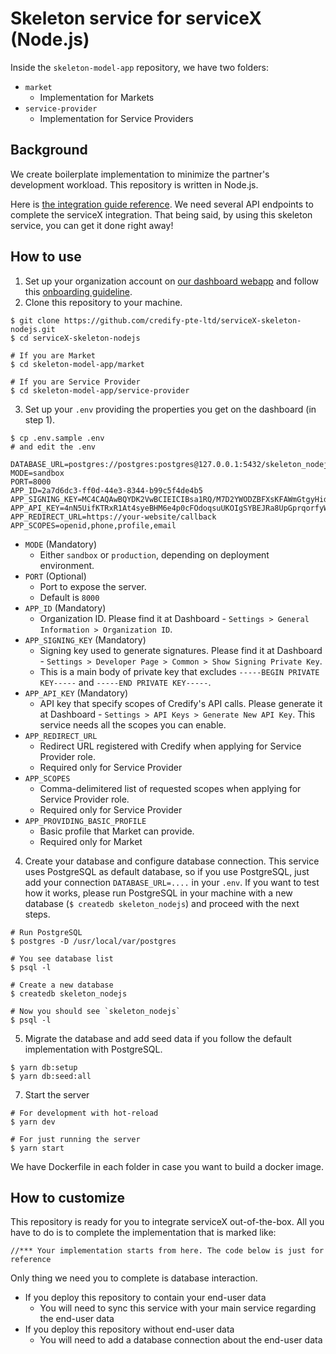 # Skeleton service for serviceX (Node.js)

Inside the `skeleton-model-app` repository, we have two folders:

- `market`
  - Implementation for Markets
- `service-provider`
  - Implementation for Service Providers

## Background

We create boilerplate implementation to minimize the partner's development workload. This repository is written in Node.js.

Here is [the integration guide reference](https://developers.credify.one/guide/integration-guide.html#frontend-integration). We need several API endpoints to complete the serviceX integration. That being said, by using this skeleton service, you can get it done right away!

## How to use

1. Set up your organization account on [our dashboard webapp](https://servicex.credify.one/register) and follow this [onboarding guideline](https://developers.credify.one/guide/getting-started.html#getting-started).
2. Clone this repository to your machine.

```shell
$ git clone https://github.com/credify-pte-ltd/serviceX-skeleton-nodejs.git
$ cd serviceX-skeleton-nodejs

# If you are Market
$ cd skeleton-model-app/market

# If you are Service Provider
$ cd skeleton-model-app/service-provider
```

3. Set up your `.env` providing the properties you get on the dashboard (in step 1).

```shell
$ cp .env.sample .env
# and edit the .env
```

```shell
DATABASE_URL=postgres://postgres:postgres@127.0.0.1:5432/skeleton_nodejs
MODE=sandbox
PORT=8000
APP_ID=2a7d6dc3-ff0d-44e3-8344-b99c5f4de4b5
APP_SIGNING_KEY=MC4CAQAwBQYDK2VwBCIEICIBsa1RQ/M7D2YWODZBFXsKFAWmGtgyHidAPCJEQnL2
APP_API_KEY=4nN5UifKTRxR1At4syeBHM6e4p0cFOdoqsuUKOIgSYBEJRa8UpGprqorfyWFgdVk
APP_REDIRECT_URL=https://your-website/callback
APP_SCOPES=openid,phone,profile,email
```

- `MODE` (Mandatory)
  - Either `sandbox` or `production`, depending on deployment environment.
- `PORT` (Optional)
  - Port to expose the server.
  - Default is `8000`
- `APP_ID` (Mandatory)
  - Organization ID. Please find it at Dashboard - `Settings > General Information > Organization ID`.
- `APP_SIGNING_KEY` (Mandatory)
  - Signing key used to generate signatures. Please find it at Dashboard - `Settings > Developer Page > Common > Show Signing Private Key`.
  - This is a main body of private key that excludes `-----BEGIN PRIVATE KEY-----` and `-----END PRIVATE KEY-----`.
- `APP_API_KEY` (Mandatory)
  - API key that specify scopes of Credify's API calls. Please generate it at Dashboard - `Settings > API Keys > Generate New API Key`. This service needs all the scopes you can enable.
- `APP_REDIRECT_URL`
  - Redirect URL registered with Credify when applying for Service Provider role.
  - Required only for Service Provider
- `APP_SCOPES`
  - Comma-delimitered list of requested scopes when applying for Service Provider role.
  - Required only for Service Provider
- `APP_PROVIDING_BASIC_PROFILE`
  - Basic profile that Market can provide.
  - Required only for Market

4. Create your database and configure database connection. This service uses PostgreSQL as default database, so if you use PostgreSQL, just add your connection `DATABASE_URL=....` in your `.env`. If you want to test how it works, please run PostgreSQL in your machine with a new database (`$ createdb skeleton_nodejs`) and proceed with the next steps.

```shell
# Run PostgreSQL
$ postgres -D /usr/local/var/postgres

# You see database list
$ psql -l

# Create a new database
$ createdb skeleton_nodejs

# Now you should see `skeleton_nodejs`
$ psql -l
```

5. Migrate the database and add seed data if you follow the default implementation with PostgreSQL.

```shell
$ yarn db:setup
$ yarn db:seed:all
```

7. Start the server

```shell
# For development with hot-reload
$ yarn dev

# For just running the server
$ yarn start
```

We have Dockerfile in each folder in case you want to build a docker image.

## How to customize

This repository is ready for you to integrate serviceX out-of-the-box. All you have to do is to complete the implementation that is marked like:

`//*** Your implementation starts from here. The code below is just for reference`

Only thing we need you to complete is database interaction.

- If you deploy this repository to contain your end-user data
  - You will need to sync this service with your main service regarding the end-user data
- If you deploy this repository without end-user data
  - You will need to add a database connection about the end-user data
